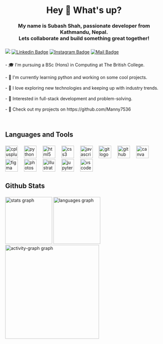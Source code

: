 <h1 align="center">Hey 👋 What's up?</h1>

###

<h3 align="center"><b>My name is Subash Shah, passionate developer from Kathmandu, Nepal.<br> Lets collaborate and build something great together!</b></h3>

###

![](https://komarev.com/ghpvc/?username=Manny7536i&label=Profile%20views&color=0e75b6&style=flat)
[![Linkedin
Badge](https://img.shields.io/badge/-SubashShah-informational?style=flat&labelColor=0e76a8&logo=linkedin&logoColor=white)](http://linkedin.com/in/subash-shah-16076b2b6)
[![Instagram
Badge](https://img.shields.io/badge/-ManishShah-ff69b4?style=flat&labelColor=e84393&logo=instagram&logoColor=white)](https://www.instagram.com/shahsubash47/)
[![Mail
Badge](https://img.shields.io/badge/-Subash%20Shah-red?style=flat&labelColor=c0392b&logo=gmail&logoColor=white)](mailto:subashshah47@gmail.com)

###

<p align="left">- 🎓  I'm pursuing a BSc (Hons) in Computing at The British College.<br><br>- 🌱  I'm currently learning python and working on some cool projects. <br><br>- 🚀  I love exploring new technologies and keeping up with industry trends.<br><br>- 🎯  Interested in full-stack development and problem-solving.<br><br>- 📂 Check out my projects on https://github.com/Manny7536</p>
<br>

###

<h2 align="left">Languages and Tools</h2>

###

<div align="left">
  <img src="https://cdn.jsdelivr.net/gh/devicons/devicon/icons/cplusplus/cplusplus-original.svg" height="40" alt="cplusplus logo"  />
  <img width="12" />
  <img src="https://cdn.jsdelivr.net/gh/devicons/devicon/icons/python/python-original.svg" height="40" alt="python logo"  />
  <img width="12" />
  <img src="https://cdn.jsdelivr.net/gh/devicons/devicon/icons/html5/html5-original.svg" height="40" alt="html5 logo"  />
  <img width="12" />
  <img src="https://cdn.jsdelivr.net/gh/devicons/devicon/icons/css3/css3-original.svg" height="40" alt="css3 logo"  />
  <img width="12" />
  <img src="https://cdn.jsdelivr.net/gh/devicons/devicon/icons/javascript/javascript-original.svg" height="40" alt="javascript logo"  />
  <img width="12" />
  <img src="https://cdn.jsdelivr.net/gh/devicons/devicon/icons/git/git-original.svg" height="40" alt="git logo"  />
  <img width="12" />
  <img src="https://cdn.jsdelivr.net/gh/devicons/devicon/icons/github/github-original.svg" height="40" alt="github logo"  />
  <img width="12" />
  <img src="https://cdn.jsdelivr.net/gh/devicons/devicon/icons/canva/canva-original.svg" height="40" alt="canva logo"  />
  <img width="12" />
  <img src="https://cdn.jsdelivr.net/gh/devicons/devicon/icons/figma/figma-original.svg" height="40" alt="figma logo"  />
  <img width="12" />
  <img src="https://cdn.jsdelivr.net/gh/devicons/devicon/icons/photoshop/photoshop-plain.svg" height="40" alt="photoshop logo"  />
  <img width="12" />
  <img src="https://cdn.jsdelivr.net/gh/devicons/devicon/icons/illustrator/illustrator-plain.svg" height="40" alt="illustrator logo"  />
  <img width="12" />
  <img src="https://cdn.jsdelivr.net/gh/devicons/devicon/icons/jupyter/jupyter-original.svg" height="40" alt="jupyter logo"  />
  <img width="12" />
  <img src="https://cdn.jsdelivr.net/gh/devicons/devicon/icons/vscode/vscode-original.svg" height="40" alt="vscode logo"  />
</div>

###

<h2 align="left">Github Stats</h2>

###

<div align="left">
  <img src="https://github-readme-stats.vercel.app/api?username=Manny7536&hide_title=false&hide_rank=false&show_icons=true&include_all_commits=true&count_private=true&disable_animations=false&theme=dracula&locale=en&hide_border=false&order=1" height="150" alt="stats graph"  />
  <img src="https://github-readme-stats.vercel.app/api/top-langs?username=Manny7536&locale=en&hide_title=false&layout=compact&card_width=320&langs_count=5&theme=dracula&hide_border=false&order=2" height="150" alt="languages graph"  />
  <img src="https://github-readme-activity-graph.vercel.app/graph?username=Manny7536&radius=16&theme=react&area=true&order=5" height="300" alt="activity-graph graph"  />
</div>

###
